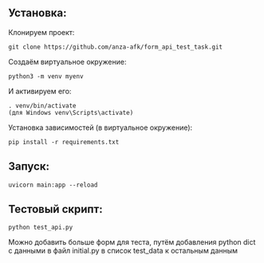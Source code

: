 ## Установка:

Клонируем проект:  

    git clone https://github.com/anza-afk/form_api_test_task.git

Создаём виртуальное окружение:

    python3 -m venv myenv

И активируем его:

    . venv/bin/activate
    (для Windows venv\Scripts\activate)

Установка зависимостей (в виртуальное окружение):

    pip install -r requirements.txt

## Запуск:

    uvicorn main:app --reload

## Тестовый скрипт:

    python test_api.py

Можно добавить больше форм для теста, путём добавления python dict с данными в файл initial.py в список test_data к остальным данным
